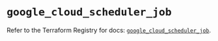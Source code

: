 # `google_cloud_scheduler_job`

Refer to the Terraform Registry for docs: [`google_cloud_scheduler_job`](https://registry.terraform.io/providers/hashicorp/google/6.35.0/docs/resources/cloud_scheduler_job).

